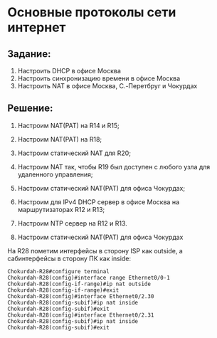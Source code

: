 # Основные протоколы сети интернет
## Задание:
1. Настроить DHCP в офисе Москва
2. Настроить синхронизацию времени в офисе Москва
3. Настроить NAT в офисе Москва, C.-Перетбруг и Чокурдах

## Решение:
1. Настроим NAT(PAT) на R14 и R15; 
2. Настроим NAT(PAT) на R18; 
3. Настроим статический NAT для R20;
4. Настроим NAT так, чтобы R19 был доступен с любого узла для удаленного управления;
5. Настроим статический NAT(PAT) для офиса Чокурдах;
6. Настроим для IPv4 DHCP сервер в офисе Москва на маршрутизаторах R12 и R13;
7. Настроим NTP сервер на R12 и R13.






5. Настроим статический NAT(PAT) для офиса Чокурдах

На R28 пометим интерфейсы в сторону ISP как outside, а сабинтерфейсы в сторону ПК как inside:
```
Chokurdah-R28#configure terminal
Chokurdah-R28(config)#interface range Ethernet0/0-1
Chokurdah-R28(config-if-range)#ip nat outside
Chokurdah-R28(config-if-range)#exit
Chokurdah-R28(config)#interface Ethernet0/2.30
Chokurdah-R28(config-subif)#ip nat inside 
Chokurdah-R28(config-subif)#exit
Chokurdah-R28(config)#interface Ethernet0/2.31             
Chokurdah-R28(config-subif)#ip nat inside           
Chokurdah-R28(config-subif)#exit
```




